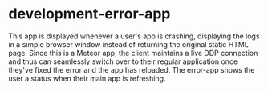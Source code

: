 # development-error-app

This app is displayed whenever a user's app is crashing, displaying the logs
in a simple browser window instead of returning the original static HTML page.
Since this is a Meteor app, the client maintains a live DDP connection and thus
can seamlessly switch over to their regular application once they've fixed the
error and the app has reloaded. The error-app shows the user a status when their main app is refreshing.
